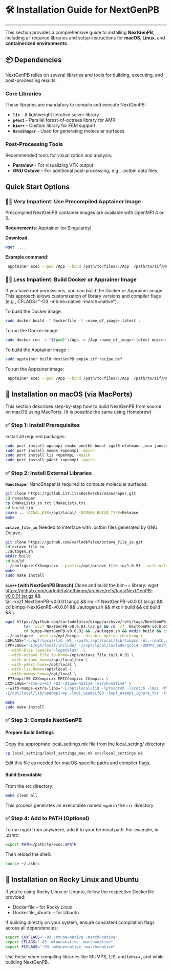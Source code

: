 
# 🛠️ Installation Guide for NextGenPB

----

This section provides a comprehensive guide to installing **NextGenPB**, including all required libraries and setup instructions for **macOS**, **Linux**, and **containerized environments**.

## 📦 Dependencies
NextGenPB relies on several libraries and tools for building, executing, and post-processing results.

### Core Libraries
These libraries are mandatory to compile and execute NextGenPB:

- **`lis`** - A lightweight iterative solver library
- **`p4est`** - Parallel forest-of-octrees library for AMR
- **`bim++`**  - Custom library for FEM support
- **`NanoShaper`**  - Used for generating molecular surfaces

### Post-Processing Tools
Recommended tools for visualization and analysis:

- **Paraview**  - For visualizing VTK output
- **GNU Octave** – For additional post-processing, e.g., .octbin data files.

## Quick Start Options
###  🏃‍♂️ Very Impatient: Use Precompiled Apptainer Image
Precompiled NextGenPB container images are available with OpenMPI 4 or 5.

**Requirements**: Apptainer (or Singularity)

**Download**:
```bash
wget ....
```
**Example command**:
```bash
 apptainer exec --pwd /App --bind /path/to/files/:/App  /path/to/sif/NextGenPB_ompi4.sif mpirun -np <number_of_processors> ngpb --prmfile options.prm
```
### 🚶‍♂️ Less Impatient: Build Docker or Apprainer Image
If you have root permissions, you can build the Docker or Apprainer image. This approach allows customization of library versions and compiler flags (e.g., CFLAGS="-O3 -mtune=native -march=native").

To build the Docker image:
```bash
sudo docker build -f Dockerfile -t <name_of_image>:latest .
```
To run the Docker image:
```bash
sudo docker run -v "$(pwd)":/App -w /App <name_of_image>:latest mpirun -np <number_of_processors> ngpb --prmfile options.prm
```

To build the Apptainer image :
```bash
sudo apptainer build NextGenPB_ompi4.sif recipe.def
```
To run the Apptainer image:
```bash
 apptainer exec --pwd /App --bind /path/to/files/:/App  /path/to/sif/NextGenPB_ompi4.sif mpirun -np <number_of_processors> ngpb --prmfile options.prm
```

## 🍏 Installation on macOS (via MacPorts)

This section describes step-by-step how to build NextGenPB from source on macOS using MacPorts. (It is possible the same using Homebrew)

### ✅ Step 1: Install Prerequisites

Install all required packages:

```bash
sudo port install openmpi cmake onetbb boost cgal5 nlohmann-json jansson octave
sudo port install mumps +openmpi -mpich
sudo port install lis +openmpi -mpich
sudo port install p4est +openmpi -mpich
```

### ✅ Step 2: Install External Libraries

**`NanoShaper`**
NanoShaper is required to compute molecular surfaces.
```bash
git clone https://gitlab.iit.it/SDecherchi/nanoshaper.git
cd nanoshaper
cp CMakeLists_so.txt CMakeLists.txt
cd build_lib
cmake .. -DCGAL_DIR=/opt/local/ -DCMAKE_BUILD_TYPE=Release
make
```

**`octave_file_io`**
Needed to interface with .octbin files generated by GNU Octave.

```bash
git clone https://github.com/carlodefalco/octave_file_io.git
cd octave_file_io
./autogen.sh
mkdir build
cd build
../configure CXX=mpicxx --prefix=/opt/octave_file_io/1.0.91 --with-octave-home=/opt/local/bin 'LDFLAGS=-Wl,-rpath -Wl,/opt/local/lib/libgcc -Wl,-rpath -Wl,/opt/local/lib/gcc13 -ld_classic'
make
sudo make install
```

**`bim++` (with NextGenPB Branch)**
Clone and build the bim++ library:
wget https://github.com/carlodefalco/bimpp/archive/refs/tags/NextGenPB-v0.0.01.tar.gz && \
        tar -xvzf NextGenPB-v0.0.01.tar.gz && rm -rf  NextGenPB-v0.0.01.tar.gz && \
        cd bimpp-NextGenPB-v0.0.01 && ./autogen.sh && mkdir build && cd build && \

```bash
wget https://github.com/carlodefalco/bimpp/archive/refs/tags/NextGenPB-v0.0.01.tar.gz && \
        tar -xvzf NextGenPB-v0.0.01.tar.gz && rm -rf  NextGenPB-v0.0.01.tar.gz && \
        cd bimpp-NextGenPB-v0.0.01 && ./autogen.sh && mkdir build && cd build
../configure --prefix=/opt/bimpp --disable-option-checking \
LDFLAGS="-L/opt/local/lib -Wl,-rpath,/opt/local/lib/libgcc -Wl,-rpath,/opt/local/lib/gcc14" \
CPPFLAGS="-I/opt/local/include/ -I/opt/local/include/gcc14 -DOMPI_SKIP_MPICXX -DHAVE_OCTAVE_44 -DBIM_TIMING" \
 --with-blas-lapack="-lopenblas"  \
 --with-octave_file_io-home=/opt/octave_file_io/1.0.91 \
 --with-octave-home=/opt/local/bin \
 --with-p4est-home=/opt/local \
 --with-lis-home=/opt/local \
 --with-mumps-home=/opt/local \
 F77=mpif90 CXX=mpicxx MPICC=mpicc CC=mpicc \
CXXFLAGS="-std=c++17 -O3 -mtune=native -march=native" \
--with-mumps-extra-libs="-L/opt/local/lib -lptscotch -lscotch -lmpi -Wl,-flat_namespace -Wl,-commons,use_dylibs \
-L/opt/local/lib/openmpi-mp -lmpi_usempif08 -lmpi_usempi_ignore_tkr -lmpi_mpifh -lopenblas -L/opt/local/lib/gcc14 -lgfortran"

make
sudo make install
```

### ✅ Step 3: Compile NextGenPB
####  Prepare Build Settings
Copy the appropriate local_settings.mk file from the local_setting/ directory:
```bash
cp local_setting/local_settings_mac.mk src/local_settings.mk
```
Edit this file as needed for macOS-specific paths and compiler flags.

####  Build Executable
From the src directory:

```bash
make clean all
```
This process generates an executable named `ngpb` in the `src` directory.

### ✅ Step 4: Add to PATH (Optional)
To run ngpb from anywhere, add it to your terminal path. For example, in .zshrc:
```bash
export PATH=/path/to/exec:$PATH
```
Then reload the shell:
```bash
source ~/.zshrc
```

## 🐧 Installation on Rocky Linux and Ubuntu

If you’re using Rocky Linux or Ubuntu, follow the respective Dockerfile provided:
- Dockerfile – for Rocky Linux
- Dockerfile_ubuntu – for Ubuntu

If building directly on your system, ensure consistent compilation flags across all dependencies:
```bash
export CXXFLAGS="-O3 -mtune=native -march=native"
export CFLAGS="-O3 -mtune=native -march=native"
export FCFLAGS="-O3 -mtune=native -march=native"
```
Use these when compiling libraries like MUMPS, LIS, and bim++, and while building NextGenPB.


